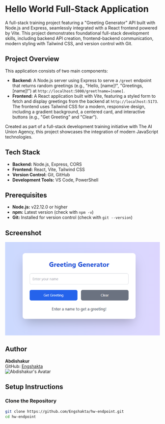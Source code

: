 # Hello World Full-Stack Application

A full-stack training project featuring a "Greeting Generator" API built with Node.js and Express, seamlessly integrated with a React frontend powered by Vite. This project demonstrates foundational full-stack development skills, including backend API creation, frontend-backend communication, modern styling with Tailwind CSS, and version control with Git.

## Project Overview

This application consists of two main components:

- **Backend:** A Node.js server using Express to serve a `/greet` endpoint that returns random greetings (e.g., "Hello, [name]!", "Greetings, [name]!") at `http://localhost:5000/greet?name=[name]`.
- **Frontend:** A React application built with Vite, featuring a styled form to fetch and display greetings from the backend at `http://localhost:5173`. The frontend uses Tailwind CSS for a modern, responsive design, including a gradient background, a centered card, and interactive buttons (e.g., "Get Greeting" and "Clear").

Created as part of a full-stack development training initiative with The AI Union Agency, this project showcases the integration of modern JavaScript technologies.

## Tech Stack

- **Backend:** Node.js, Express, CORS
- **Frontend:** React, Vite, Tailwind CSS
- **Version Control:** Git, GitHub
- **Development Tools:** VS Code, PowerShell

## Prerequisites

- **Node.js:** v22.12.0 or higher
- **npm:** Latest version (check with `npm -v`)
- **Git:** Installed for version control (check with `git --version`)

## Screenshot

![Greeting Generator Screenshot](./assets/greeting-generator.PNG)

## Author

**Abdishakur**  
GitHub: [Engshakta](https://github.com/Engshakta)  
![Abdishakur's Avatar](https://github.com/Engshakta.png?size=100)


## Setup Instructions

### Clone the Repository

```bash
git clone https://github.com/Engshakta/hw-endpoint.git
cd hw-endpoint
